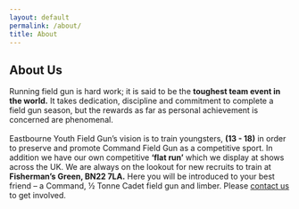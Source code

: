 ```yaml
---
layout: default
permalink: /about/
title: About
---
```


<!-- Title -->

<div class="row">
  <div class="col-8 offset-2 center subtitle"><h2>About Us</h2></div>
</div>

<!-- Content -->

<div class="sub-content">
  <div class="row">
    <div class="col-12">
      <p>
        Running field gun is hard work; it is said to be the
        <b>toughest team event in the world.</b> It takes dedication, discipline
        and commitment to complete a field gun season, but the rewards as far as
        personal achievement is concerned are phenomenal. <br />
        <br />
        Eastbourne Youth Field Gun’s vision is to train youngsters,
        <b>(13 - 18)</b> in order to preserve and promote Command Field Gun as a
        competitive sport. In addition we have our own competitive
        <b>‘flat run’</b> which we display at shows across the UK. We are always
        on the lookout for new recruits to train at
        <b>Fisherman’s Green, BN22 7LA.</b> Here you will be introduced to your
        best friend – a Command, ½ Tonne Cadet field gun and limber. Please
        <a class="regular-link" href="/temp_hosting/contact">contact us</a> to
        get involved.
      </p>
    </div>
  </div>
</div>

